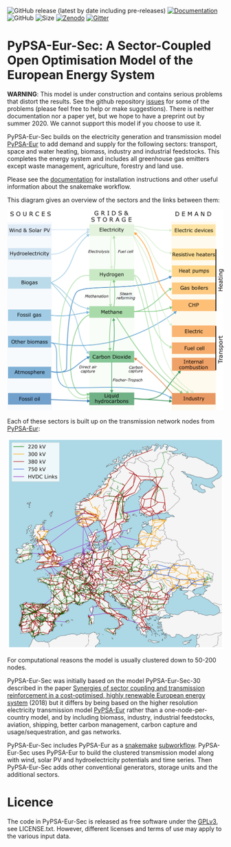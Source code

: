![GitHub release (latest by date including pre-releases)](https://img.shields.io/github/v/release/pypsa/pypsa-eur-sec?include_prereleases)
[![Documentation](https://readthedocs.org/projects/pypsa-eur-sec/badge/?version=latest)](https://pypsa-eur-sec.readthedocs.io/en/latest/?badge=latest)
![GitHub](https://img.shields.io/github/license/pypsa/pypsa-eur-sec)
![Size](https://img.shields.io/github/repo-size/pypsa/pypsa-eur-sec)
[![Zenodo](https://zenodo.org/badge/DOI/10.5281/zenodo.3938042.svg)](https://doi.org/10.5281/zenodo.3938042)
[![Gitter](https://badges.gitter.im/PyPSA/community.svg)](https://gitter.im/PyPSA/community?utm_source=badge&utm_medium=badge&utm_campaign=pr-badge)

# PyPSA-Eur-Sec: A Sector-Coupled Open Optimisation Model of the European Energy System



**WARNING**: This model is under construction and contains serious
problems that distort the results. See the github repository
[issues](https://github.com/PyPSA/pypsa-eur-sec/issues) for some of
the problems (please feel free to help or make suggestions). There is
neither documentation nor a paper yet, but we hope to have a preprint
out by summer 2020. We cannot support this model if you choose to use
it.


PyPSA-Eur-Sec builds on the electricity generation and transmission
model [PyPSA-Eur](https://github.com/PyPSA/pypsa-eur) to add demand
and supply for the following sectors: transport, space and water
heating, biomass, industry and industrial feedstocks. This completes
the energy system and includes all greenhouse gas emitters except
waste management, agriculture, forestry and land use.

Please see the [documentation](https://pypsa-eur-sec.readthedocs.io/)
for installation instructions and other useful information about the snakemake workflow.

This diagram gives an overview of the sectors and the links between
them:

![sector diagram](graphics/multisector_figure.png)

Each of these sectors is built up on the transmission network nodes
from [PyPSA-Eur](https://github.com/PyPSA/pypsa-eur):

![network diagram](https://github.com/PyPSA/pypsa-eur/blob/master/doc/img/base.png?raw=true)

For computational reasons the model is usually clustered down
to 50-200 nodes.


PyPSA-Eur-Sec was initially based on the model PyPSA-Eur-Sec-30 described
in the paper [Synergies of sector coupling and transmission
reinforcement in a cost-optimised, highly renewable European energy
system](https://arxiv.org/abs/1801.05290) (2018) but it differs by
being based on the higher resolution electricity transmission model
[PyPSA-Eur](https://github.com/PyPSA/pypsa-eur) rather than a
one-node-per-country model, and by including biomass, industry,
industrial feedstocks, aviation, shipping, better carbon management,
carbon capture and usage/sequestration, and gas networks.


PyPSA-Eur-Sec includes PyPSA-Eur as a
[snakemake](https://snakemake.readthedocs.io/en/stable/index.html)
[subworkflow](https://snakemake.readthedocs.io/en/stable/snakefiles/modularization.html#snakefiles-sub-workflows). PyPSA-Eur-Sec
uses PyPSA-Eur to build the clustered transmission model along with
wind, solar PV and hydroelectricity potentials and time series. Then
PyPSA-Eur-Sec adds other conventional generators, storage units and
the additional sectors.


# Licence

The code in PyPSA-Eur-Sec is released as free software under the
[GPLv3](http://www.gnu.org/licenses/gpl-3.0.en.html), see LICENSE.txt.
However, different licenses and terms of use may apply to the various
input data.
